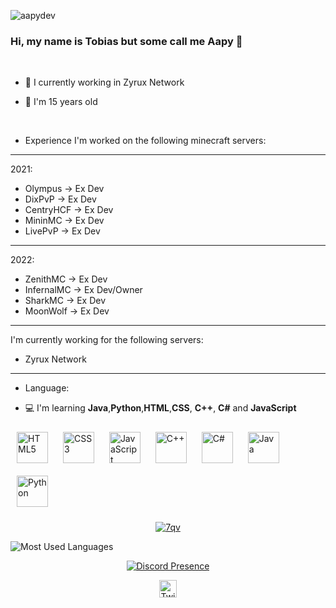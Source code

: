 <p align="left"> <img src="https://komarev.com/ghpvc/?username=aapydev&label=Profile%20views&color=0e75b6&style=flat" alt="aapydev" /> </p>

### Hi, my name is Tobias but some call me Aapy 👋
<br />

- 💼 I currently working in Zyrux Network

- 🎉 I'm 15 years old
  
<br/>  

- Experience
I'm worked on the following minecraft servers:
-------------------
2021:
* Olympus -> Ex Dev
* DixPvP -> Ex Dev
* CentryHCF -> Ex Dev
* MininMC -> Ex Dev
* LivePvP -> Ex Dev
-------------------
2022:
* ZenithMC -> Ex Dev
* InfernalMC -> Ex Dev/Owner
* SharkMC -> Ex Dev
* MoonWolf -> Ex Dev
-------------------

I'm currently working for the following servers:
* Zyrux Network
-------------------

- Language:

- 💻 I'm learning **Java**,**Python**,**HTML**,**CSS**, **C++**, **C#** and **JavaScript**

<div align="left">  
<img style="margin: 10px" src="https://profilinator.rishav.dev/skills-assets/html5-original-wordmark.svg" alt="HTML5" height="50" />  
<img style="margin: 10px" src="https://profilinator.rishav.dev/skills-assets/css3-original-wordmark.svg" alt="CSS3" height="50" />  
<img style="margin: 10px" src="https://profilinator.rishav.dev/skills-assets/javascript-original.svg" alt="JavaScript" height="50" />  
<img style="margin: 10px" src="https://profilinator.rishav.dev/skills-assets/cplusplus-original.svg" alt="C++" height="50" />  
<img style="margin: 10px" src="https://profilinator.rishav.dev/skills-assets/csharp-original.svg" alt="C#" height="50" />  
<img style="margin: 10px" src="https://profilinator.rishav.dev/skills-assets/java-original-wordmark.svg" alt="Java" height="50" />  
<img style="margin: 10px" src="https://profilinator.rishav.dev/skills-assets/python-original.svg" alt="Python" height="50" />  
</div>

<p align="center">
  <a href="https://github.com/AapyDev">
    <img align="center" src="https://github-readme-stats.vercel.app/api?username=7qv&show_icons=true&theme=radical&count_private=true&locale=en" alt="7qv"/>
  </a>
</p>

<img style="float: center;" alt="Most Used Languages" src="https://github-readme-stats.vercel.app/api/top-langs/?username=aapydev&langs_count=10&layout=compact&hide_border=true&theme=dark"/>

<p align="center">
  <a href="https://discord.com/users/950467220767662121" target="_blank" rel="nofollow">
    <img align="center" src="https://lanyard.cnrad.dev/api/950467220767662121?&animated=true&borderRadius=30px&idleMessage=Nothing..." alt="Discord Presence">
  </a>
</p>
<p align="center">
  <a href="https://twitter.com/AapyDev">
    <img align="center" alt="Twitter" width="28px" src="https://raw.githubusercontent.com/anuraghazra/anuraghazra/master/assets/twitter.svg" />
</p>
